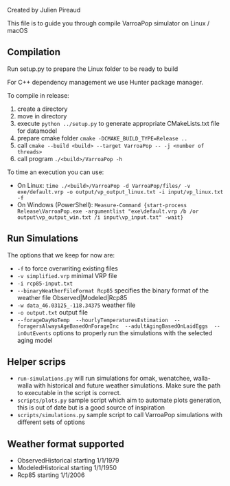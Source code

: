 Created by Julien Pireaud 

This file is to guide you through compile VarroaPop simulator on Linux / macOS

## Compilation

Run setup.py to prepare the Linux folder to be ready to build

For C++ dependency management we use Hunter package manager.

To compile in release:

1. create a directory <build>
1. move in <build> directory
1. execute `python ../setup.py` to generate appropriate CMakeLists.txt file for datamodel
1. prepare cmake folder `cmake -DCMAKE_BUILD_TYPE=Release ..`
1. call `cmake --build <build> --target VarroaPop -- -j <number of threads>`
1. call program `./<build>/VarroaPop -h`

To time an execution you can use:

- On Linux: `time ./<build>/VarroaPop -d VarroaPop/files/ -v exe/default.vrp -o output/vp_output_linux.txt -i input/vp_linux.txt -f`
- On Windows (PowerShell): `Measure-Command {start-process Release\VarroaPop.exe -argumentlist "exe\default.vrp /b /or output\vp_output_win.txt /i input\vp_input.txt" -wait}` 

## Run Simulations

The options that we keep for now are:
 - `-f` to force overwriting existing files
 - `-v simplified.vrp` minimal VRP file
 - `-i rcp85-input.txt` 
 - `--binaryWeatherFileFormat Rcp85` specifies the binary format of the weather file Observed|Modeled|Rcp85 
 - `-w data_46.03125_-118.34375` weather file 
 - `-o output.txt` output file 
 - `--forageDayNoTemp  --hourlyTemperaturesEstimation  --foragersAlwaysAgeBasedOnForageInc  --adultAgingBasedOnLaidEggs  --inOutEvents` options to properly run the simulations with the selected aging model

## Helper scrips 

- `run-simulations.py` will run simulations for omak, wenatchee, walla-walla with historical and future weather simulations. Make sure the path to executable in the script is correct.
- `scripts/plots.py` sample script which aim to automate plots generation, this is out of date but is a good source of inspiration
- `scripts/simulations.py` sample script to call VarroaPop simulations with different sets of options

## Weather format supported 

- ObservedHistorical starting 1/1/1979 
- ModeledHistorical starting 1/1/1950
- Rcp85 starting 1/1/2006